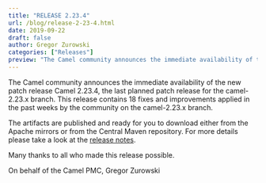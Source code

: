 ```yaml
---
title: "RELEASE 2.23.4"
url: /blog/release-2-23-4.html
date: 2019-09-22
draft: false 
author: Gregor Zurowski
categories: ["Releases"]
preview: "The Camel community announces the immediate availability of the new patch release Camel 2.23.4"
---
```



The Camel community announces the immediate availability of the new patch release Camel 2.23.4, the last planned patch release for the camel-2.23.x branch.
This release contains 18 fixes and improvements applied in the past weeks by the community on the camel-2.23.x branch.

The artifacts are published and ready for you to download either from the Apache mirrors or from the Central Maven repository. For more details please take a look at the [release notes](https://issues.apache.org/jira/secure/ReleaseNote.jspa?version=12345671&projectId=12311211).

Many thanks to all who made this release possible.

On behalf of the Camel PMC,
Gregor Zurowski
